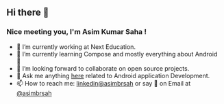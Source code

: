 ## Hi there 👋

### Nice meeting you, I'm Asim Kumar Saha !

- 🔭 I’m currently working at Next Education.
- 🌱 I’m currently learning Compose and mostly everything about Android 🤣
- 👯 I’m looking forward to collaborate on open source projects.
- 💬 Ask me anything [here](https://github.com/asimbrsah/asimbrsah/issues) related to Android application Development.
- 📫 How to reach me: [linkedin@asimbrsah](https://www.linkedin.com/in/asimbrsah/) or say 👋 on Email at [@asimbrsah](asimbrsah@gmail.com)
